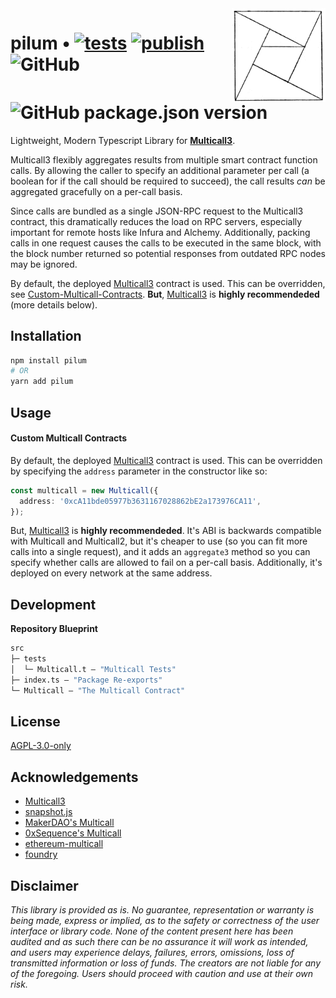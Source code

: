 <img align="right" width="150" height="150" top="100" src="./assets/pilum.png">

# pilum • [![tests](https://github.com/abigger87/pilum/actions/workflows/tests.yml/badge.svg)](https://github.com/abigger87/pilum/actions/workflows/tests.yml) [![publish](https://github.com/abigger87/pilum/actions/workflows/publish.yml/badge.svg)](https://github.com/abigger87/pilum/actions/workflows/publish.yml) ![GitHub](https://img.shields.io/github/license/abigger87/pilum)  ![GitHub package.json version](https://img.shields.io/github/package-json/v/abigger87/pilum)

Lightweight, Modern Typescript Library for **[Multicall3](https://github.com/mds1/multicall)**.

Multicall3 flexibly aggregates results from multiple smart contract function calls. By allowing the caller to specify an additional parameter per call (a boolean for if the call should be required to succeed), the call results _can_ be aggregated gracefully on a per-call basis.

Since calls are bundled as a single JSON-RPC request to the Multicall3 contract, this dramatically reduces the load on RPC servers, especially important for remote hosts like Infura and Alchemy. Additionally, packing calls in one request causes the calls to be executed in the same block, with the block number returned so potential responses from outdated RPC nodes may be ignored.

By default, the deployed [Multicall3](https://github.com/mds1/multicall/blob/master/src/Multicall3.sol) contract is used. This can be overridden, see [Custom-Multicall-Contracts](####Custom-Multicall-Contracts). **But**, [Multicall3](https://github.com/mds1/multicall/blob/master/src/Multicall3.sol) is **highly recommendeded** (more details below).

## Installation

```sh
npm install pilum
# OR
yarn add pilum
```

## Usage



#### Custom Multicall Contracts

By default, the deployed [Multicall3](https://github.com/mds1/multicall/blob/master/src/Multicall3.sol) contract is used. This can be overridden by specifying the `address` parameter in the constructor like so:

```typescript
const multicall = new Multicall({
  address: '0xcA11bde05977b3631167028862bE2a173976CA11',
});
```

But, [Multicall3](https://github.com/mds1/multicall/blob/master/src/Multicall3.sol) is **highly recommendeded**. It's ABI is backwards compatible with Multicall and Multicall2, but it's cheaper to use (so you can fit more calls into a single request), and it adds an `aggregate3` method so you can specify whether calls are allowed to fail on a per-call basis. Additionally, it's deployed on every network at the same address.


## Development

**Repository Blueprint**

```ml
src
├─ tests
│  └─ Multicall.t — "Multicall Tests"
├─ index.ts — "Package Re-exports"
└─ Multicall — "The Multicall Contract"
```


## License

[AGPL-3.0-only](https://github.com/abigger87/pilum/blob/master/LICENSE)

## Acknowledgements

- [Multicall3](https://github.com/mds1/multicall)
- [snapshot.js](https://github.com/snapshot-labs/snapshot.js)
- [MakerDAO's Multicall](https://github.com/makerdao/multicall)
- [0xSequence's Multicall](https://github.com/0xsequence/sequence.js)
- [ethereum-multicall](https://github.com/joshstevens19/ethereum-multicall)
- [foundry](https://github.com/gakonst/foundry)


## Disclaimer

_This library is provided as is. No guarantee, representation or warranty is being made, express or implied, as to the safety or correctness of the user interface or library code. None of the content present here has been audited and as such there can be no assurance it will work as intended, and users may experience delays, failures, errors, omissions, loss of transmitted information or loss of funds. The creators are not liable for any of the foregoing. Users should proceed with caution and use at their own risk._
